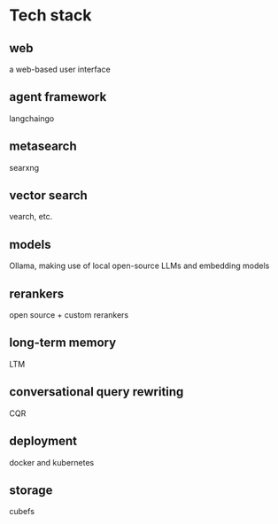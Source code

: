 # Tech stack

## web

a web-based user interface

## agent framework

langchaingo

## metasearch

searxng

## vector search

vearch, etc.

## models

Ollama, making use of local open-source LLMs and embedding models

## rerankers

open source + custom rerankers

## long-term memory

LTM

## conversational query rewriting

CQR

## deployment

docker and kubernetes

## storage

cubefs
